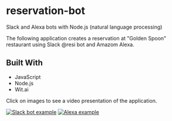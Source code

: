# reservation-bot

Slack and Alexa bots with Node.js (natural language processing)

The following application creates a reservation at "Golden Spoon" restaurant using Slack @resi bot and Amazom Alexa.

## Built With

<ul>
    <li>JavaScript</li>
    <li>Node.js</li>
    <li>Wit.ai</li>
</ul>

Click on images to see a video presentation of the application. 

[![Slack bot example](https://user-images.githubusercontent.com/25894229/87185120-34459300-c2b7-11ea-910a-c4fc716ebdde.png)](https://youtu.be/Ux4F-2B33Pg)
[![Alexa example](https://user-images.githubusercontent.com/25894229/87185247-753da780-c2b7-11ea-8b0c-ddf03218482c.png)](https://youtu.be/kU1B_XWFvz8)
